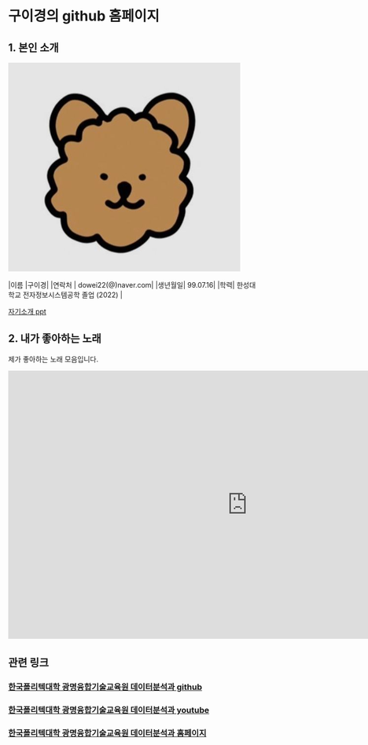 
# 구이경의 github 홈페이지

## 1. 본인 소개 

<img src="hi.JPG"> <br>

|이름 |구이경|
|연락처 | dowei22(@)naver.com|
|생년월일| 99.07.16|
|학력| 한성대학교 전자정보시스템공학 졸업 (2022)  |

[자기소개 ppt](/2260341001.pptx)<br>

## 2. 내가 좋아하는 노래 
제가 좋아하는 노래 모음입니다.
<iframe width="971" height="546" src="https://www.youtube.com/embed/FkDkF9Vh1oE" title="YouTube video player" frameborder="0" allow="accelerometer; autoplay; clipboard-write; encrypted-media; gyroscope; picture-in-picture" allowfullscreen></iframe>



## 관련 링크 
### [한국폴리텍대학 광명융합기술교육원 데이터분석과 github](https://koposoftware.github.io)
### [한국폴리텍대학 광명융합기술교육원 데이터분석과 youtube](https://www.youtube.com/channel/UCwTOdBeKnZo83qTpqc8-rTQ)
### [한국폴리텍대학 광명융합기술교육원 데이터분석과 홈페이지](https://www.kopo.ac.kr/gm)
